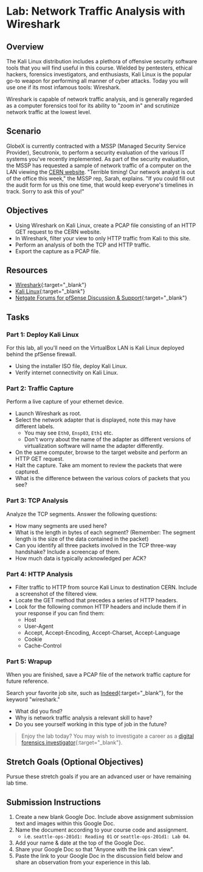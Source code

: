 # Lab: Network Traffic Analysis with Wireshark

## Overview

The Kali Linux distribution includes a plethora of offensive security software tools that you will find useful in this course. Wielded by pentesters, ethical hackers, forensics investigators, and enthusiasts, Kali Linux is the popular go-to weapon for performing all manner of cyber attacks. Today you will use one if its most infamous tools: Wireshark.

Wireshark is capable of network traffic analysis, and is generally regarded as a computer forensics tool for its ability to "zoom in" and scrutinize network traffic at the lowest level. 

## Scenario

GlobeX is currently contracted with a MSSP (Managed Security Service Provider), Secutronix, to perform a security evaluation of the various IT systems you've recently implemented. As part of the security evaluation, the MSSP has requested a sample of network traffic of a computer on the LAN viewing the [CERN website](http://info.cern.ch/). "Terrible timing! Our network analyst is out of the office this week," the MSSP rep, Sarah, explains. "If you could fill out the audit form for us this one time, that would keep everyone's timelines in track. Sorry to ask this of you!"

## Objectives

- Using Wireshark on Kali Linux, create a PCAP file consisting of an HTTP GET request to the CERN website.
- In Wireshark, filter your view to only HTTP traffic from Kali to this site.
- Perform an analysis of both the TCP and HTTP traffic.
- Export the capture as a PCAP file.

## Resources

- [Wireshark](https://www.wireshark.org/){:target="_blank"}
- [Kali Linux](https://www.kali.org/downloads/){:target="_blank"}
- [Netgate Forums for pfSense Discussion & Support](https://forum.netgate.com/){:target="_blank"}

## Tasks

### Part 1: Deploy Kali Linux

For this lab, all you'll need on the VirtualBox LAN is Kali Linux deployed behind the pfSense firewall.
- Using the installer ISO file, deploy Kali Linux.
- Verify internet connectivity on Kali Linux.

### Part 2: Traffic Capture

Perform a live capture of your ethernet device.
- Launch Wireshark as root.
- Select the network adapter that is displayed, note this may have different labels.
  - You may see `Eth0`, `Ensp03`, `Eth1` etc. 
  - Don't worry about the name of the adapter as different versions of virtualization software will name the adapter differently.
- On the same computer, browse to the target website and perform an HTTP GET request.
- Halt the capture. Take am moment to review the packets that were captured.
- What is the difference between the various colors of packets that you see?

### Part 3: TCP Analysis

Analyze the TCP segments. Answer the following questions:

  - How many segments are used here?
  - What is the length in bytes of each segment? (Remember: The segment length is the size of the data contained in the packet)
  - Can you identify all three packets involved in the TCP three-way handshake? Include a screencap of them.
  - How much data is typically acknowledged per ACK?

### Part 4: HTTP Analysis

- Filter traffic to HTTP from source Kali Linux to destination CERN. Include a screenshot of the filtered view.
- Locate the GET method that precedes a series of HTTP headers.
- Look for the following common HTTP headers and include them if in your response if you can find them:
  - Host
  - User-Agent
  - Accept, Accept-Encoding, Accept-Charset, Accept-Language
  - Cookie
  - Cache-Control

### Part 5: Wrapup

When you are finished, save a PCAP file of the network traffic capture for future reference.

Search your favorite job site, such as [Indeed](https://www.indeed.com/){:target="_blank"}, for the keyword "wireshark."

  - What did you find? 
  - Why is network traffic analysis a relevant skill to have?
  - Do you see yourself working in this type of job in the future?

> Enjoy the lab today? You may wish to investigate a career as a [digital forensics investigator](https://computer.howstuffworks.com/computer-forensic.htm){:target="_blank"}.

## Stretch Goals (Optional Objectives)

Pursue these stretch goals if you are an advanced user or have remaining lab time.

## Submission Instructions

1. Create a new blank Google Doc. Include above assignment submission text and images within this Google Doc.
1. Name the document according to your course code and assignment.
   - i.e. `seattle-ops-201d1: Reading 01` or `seattle-ops-201d1: Lab 04`.
1. Add your name & date at the top of the Google Doc.
1. Share your Google Doc so that "Anyone with the link can view".
1. Paste the link to your Google Doc in the discussion field below and share an observation from your experience in this lab.
